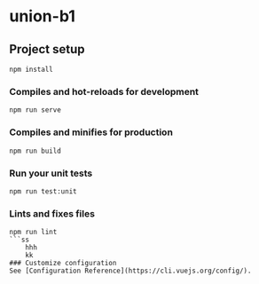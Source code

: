 # union-b1

## Project setup
```
npm install
```

### Compiles and hot-reloads for development
```
npm run serve
```

### Compiles and minifies for production
```
npm run build
```

### Run your unit tests
```
npm run test:unit
```

### Lints and fixes files
````
npm run lint
```ss
    hhh
    kk
### Customize configuration
See [Configuration Reference](https://cli.vuejs.org/config/).
